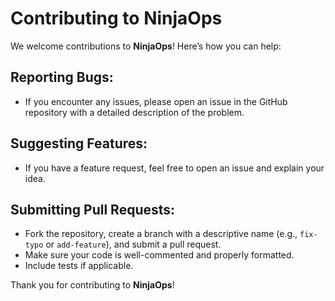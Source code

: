 # Contributing to NinjaOps

We welcome contributions to **NinjaOps**! Here’s how you can help:

## Reporting Bugs:
- If you encounter any issues, please open an issue in the GitHub repository with a detailed description of the problem.

## Suggesting Features:
- If you have a feature request, feel free to open an issue and explain your idea.

## Submitting Pull Requests:
- Fork the repository, create a branch with a descriptive name (e.g., `fix-typo` or `add-feature`), and submit a pull request.
- Make sure your code is well-commented and properly formatted.
- Include tests if applicable.

Thank you for contributing to **NinjaOps**!
